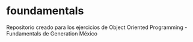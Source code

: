 # foundamentals
Repositorio creado para los ejercicios de Object Oriented Programming - Fundamentals de Generation México

